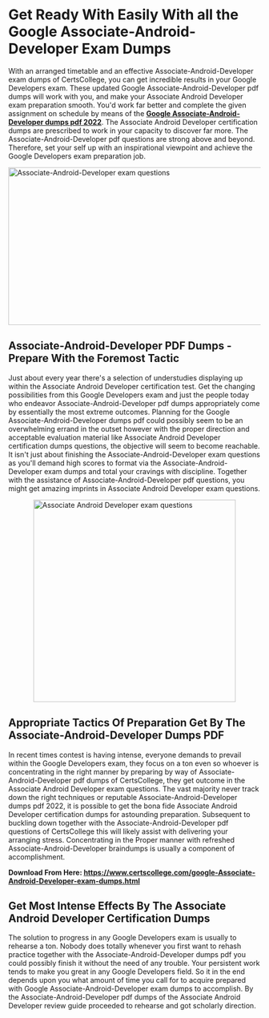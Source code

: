 <h1><strong>Get Ready With Easily With all the Google Associate-Android-Developer Exam Dumps&nbsp;</strong></h1>
<p><span style="font-weight: 400;">With an arranged timetable and an effective  Associate-Android-Developer exam dumps of CertsCollege, you can get incredible results in your Google Developers exam. These updated Google Associate-Android-Developer pdf dumps will work with you, and make your Associate Android Developer exam preparation smooth. You'd work far better and complete the given assignment on schedule by means of the <strong><a href="https://www.certscollege.com/google-Associate-Android-Developer-exam-dumps.html">Google Associate-Android-Developer dumps pdf 2022</a></strong>. The Associate Android Developer certification dumps are prescribed to work in your capacity to discover far more. The  Associate-Android-Developer pdf questions are strong above and beyond. Therefore, set your self up with an inspirational viewpoint and achieve the Google Developers exam preparation job.&nbsp;</span></p>
<p><span style="font-weight: 400;"><img style="display: block; margin-left: auto; margin-right: auto;" src="https://i.ibb.co/CPDK3ps/Yellow-and-Blue-Initiative-Blog-Banner.png" alt="Associate-Android-Developer exam questions" width="559" height="315" /></span></p>
<h2><strong>Associate-Android-Developer PDF Dumps - Prepare With the Foremost Tactic</strong></h2>
<p><span style="font-weight: 400;">Just about every year there's a selection of understudies displaying up within the Associate Android Developer certification test. Get the changing possibilities from this Google Developers exam and just the people today who endeavor Associate-Android-Developer pdf dumps appropriately come by essentially the most extreme outcomes. Planning for the Google Associate-Android-Developer dumps pdf could possibly seem to be an overwhelming errand in the outset however with the proper direction and acceptable evaluation material like Associate Android Developer certification dumps questions, the objective will seem to become reachable. It isn't just about finishing the Associate-Android-Developer exam questions as you'll demand high scores to format via the Associate-Android-Developer exam dumps and total your cravings with discipline. Together with the assistance of Associate-Android-Developer pdf questions, you might get amazing imprints in Associate Android Developer exam questions.</span></p>
<p><span style="font-weight: 400;"><a href="https://tinyurl.com/36s6zzd7"><img style="display: block; margin-left: auto; margin-right: auto;" src="https://i.ibb.co/9tMrhdY/Teacher-Appreciation-Invitation.png" alt="Associate Android Developer exam questions " width="404" height="404" /></a></span></p>
<h2><strong>Appropriate Tactics Of Preparation Get By The Associate-Android-Developer Dumps PDF</strong></h2>
<p><span style="font-weight: 400;">In recent times contest is having intense, everyone demands to prevail within the Google Developers exam, they focus on a ton even so whoever is concentrating in the right manner by preparing by way of Associate-Android-Developer pdf dumps of CertsCollege, they get outcome in the Associate Android Developer exam questions. The vast majority never track down the right techniques or reputable Associate-Android-Developer dumps pdf 2022, it is possible to get the bona fide Associate Android Developer certification dumps for astounding preparation. Subsequent to buckling down together with the  Associate-Android-Developer pdf questions of CertsCollege this will likely assist with delivering your arranging stress. Concentrating in the Proper manner with refreshed Associate-Android-Developer braindumps is usually a component of accomplishment.</span></p>
<p><span style="font-weight: 400;"><strong>Download From Here: <a href="https://www.certscollege.com/google-Associate-Android-Developer-exam-dumps.html">https://www.certscollege.com/google-Associate-Android-Developer-exam-dumps.html</a></strong></span></p>
<h2><strong>Get Most Intense Effects By The Associate Android Developer Certification Dumps</strong></h2>
<p><span style="font-weight: 400;">The solution to progress in any Google Developers exam is usually to rehearse a ton. Nobody does totally whenever you first want to rehash practice together with the Associate-Android-Developer dumps pdf you could possibly finish it without the need of any trouble. Your persistent work tends to make you great in any Google Developers field. So it in the end depends upon you what amount of time you call for to acquire prepared with Google Associate-Android-Developer exam dumps to accomplish. By the Associate-Android-Developer pdf dumps of the Associate Android Developer review guide proceeded to rehearse and got scholarly direction.</span></p>
